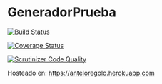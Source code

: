 # GeneradorPrueba
[![Build Status](https://travis-ci.org/antelor/GeneradorPrueba.svg?branch=master)](https://travis-ci.org/antelor/GeneradorPrueba)

[![Coverage Status](https://coveralls.io/repos/github/antelor/GeneradorPrueba/badge.svg?branch=master)](https://coveralls.io/github/antelor/GeneradorPrueba?branch=master)

[![Scrutinizer Code Quality](https://scrutinizer-ci.com/g/antelor/GeneradorPrueba/badges/quality-score.png?b=master)](https://scrutinizer-ci.com/g/antelor/GeneradorPrueba/?branch=master)

Hosteado en:
https://anteloregolo.herokuapp.com

